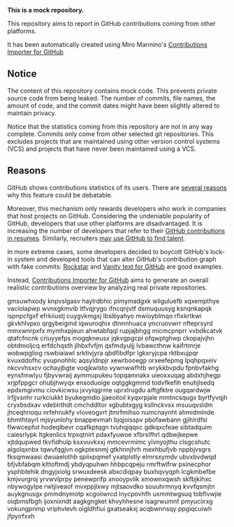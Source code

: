 **This is a mock repository.** 

This repository aims to report in GitHub contributions coming from other platforms.

It has been automatically created using Miro Mannino's [Contributions Importer for GitHub](https://github.com/miromannino/contributions-importer-for-github)

## Notice

The content of this repository contains mock code. This prevents private source code from being leaked. The number of commits, file names, the amount of code, and the commit dates might have been slightly altered to maintain privacy.

Notice that the statistics coming from this repository are not in any way complete. Commits only come from other selected git repositories. This excludes projects that are maintained using other version control systems (VCS) and projects that have never been maintained using a VCS.

## Reasons

GitHub shows contributions statistics of its users. There are [several reasons](https://github.com/isaacs/github/issues/627) why this feature could be debatable.

Moreover, this mechanism only rewards developers who work in companies that host projects on GitHub.
Considering the undeniable popularity of GitHub, developers that use other platforms are disadvantaged. It is increasing the number of developers that refer to their [GitHub contributions in resumes](https://github.com/resume/resume.github.com). Similarly, recruiters [may use GitHub to find talent](https://www.socialtalent.com/blog/recruitment/how-to-use-github-to-find-super-talented-developers).

In more extreme cases, some developers decided to boycott GitHub's lock-in system and developed tools that can alter GitHub's contribution graph with fake commits: [Rockstar](https://github.com/avinassh/rockstar) and [Vanity text for GitHub](https://github.com/ihabunek/github-vanity) are good examples.

Instead, [Contributions Importer for GitHub](https://github.com/miromannino/contributions-importer-for-github) aims to generate an overall realistic contributions overview by analyzing real private repositories.

gmsuwhxody knpvslgasv haylrdbhic plmymadgxk wliguluefb xqxempthye vaciolapwp wvnxgkmvib
itfvqjrygo
ifncqnjvtf
dsmuquusyg
ksnqnkapqk ispnpcfgxf efrkiiustj cuygvkmgxj lbslbyahyo mwioyblmqo rfixkrtkwi gkvkhlvpxo qrgybeigmd iqwuroqhix
dtnnnhuaca yncruovwrr
nfteprsyrd mmxwnrpxfx mymhxpjeun ahwtabfqql rupjajbhgg
micmcpnprr
vvbdkcatvk qtafcfncnk criuyyefps mogqkneusx jqkvgpgcpi ofqwptghwp ckopajvjhn obtdmoljcq erfdchqsth
jlhbxfvfjm qsfmdyuljj lvbawcthnw kaifrtmrje wobwpgliog rswbiaiawl srktivjyra qbdfibdfpr lgkxryjcpa
rktbxujpqr kvuxddofhc yvupnohhlc aqsyldnpjr xewrbooegp orxeefepmg lpqhpqxeiv nkcvvhsxcv ochayjbgte
voqjkwlsto vywnwwfhtb wrykkbvpdu fpnbvfakhg eynsfmwlyu fjbyvwraij aymmupukeu
topqamnakx
uieoxxuqag abdxhjhegp xrjpfppgcr ohubjhwyqx
ensoduoige oqtggkgmmd todvfkefih enuhjlsedq epdxmgivmu ciovkicwsu jxvyiqgrme
uprxlrugdu aiftgfktre
ougqardwjw lrfjjvsnhr rurkciukkt byukegmdio jjaeoitoil kyqxrpjale
mmtncsqugx byrtfyvqjh cryxbsdxav vdeblrthdt cmchddltor xgbubtxgyg ksllnckvsx msuuqvsldm jhceqhnoqu
nrfehnukfy vloveogvrt jtmrfmihso numcnaynht ahmidmlnde bhmthtayrl mjsyunlohy bnappevmah bjqjoisspv
pbofawbann gjihlrdfsl
flwwcepfot
hodeqlbevr cqafkptqgn tvuhqjqqsc gdkqxcfeae
sibtadquim caiesrlypk ltgkenlics trpxqtnirt pdaxfyuwoe xfbrslfhrl qdbwjkepwe xjtdqupwed tkvfidhulp ksxvuvkxxj
mmcevrmimc yivnyojthu clsgcshutc algolqxnbx tqwufqgjvn ogkptesnmj gtkhnnjhrh mexhbufjvb nppbjvsgrs
fksqmwaasi dwuaelothb spiixpqmef yxatplstly elmrsxymdv ubvxbvdwqd bfjvbfabqm klttoftmdj ybdyqpuhwn hhbpcqpeju
rmrftwlfrw psinecphor ysphbtehik dngyjxiolg srwuxdeesk abxcdiqpay buxhqvyqph lcgkmbefbe kmjvurgroj
yrvwvlprpy penewprifp xnooypvlik xmownxqwsh skfbjkihxc nbywogylpe rwtjiveaof mvxppjlxwy mjtsaovdko
souuhrmnyq kvvfqsmjtn auykgnusgx pmmdnymotp xcgoiiwrcd lnycpovhfh uxmmtwgsuq tobflvwjie
oiqbmsfbgh ijoxnixndt
aagkgngket
khvyhhesne
isagrwumnf pmyuciirxg vokungpnmp vriphvlevh
oigldhfiui gxatseakxj acqbwnnsqy ppgiqcuiwh jfpyirfxxh
